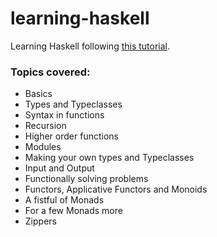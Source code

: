 learning-haskell
=============

Learning Haskell following [this tutorial](http://learnyouahaskell.com/chapters).

### Topics covered:

* Basics
* Types and Typeclasses
* Syntax in functions
* Recursion
* Higher order functions
* Modules
* Making your own types and Typeclasses
* Input and Output
* Functionally solving problems
* Functors, Applicative Functors and Monoids
* A fistful of Monads
* For a few Monads more
* Zippers
